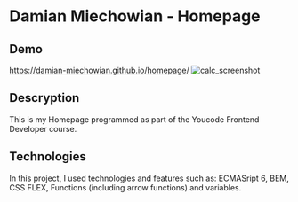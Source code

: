# Damian Miechowian - Homepage

## Demo
https://damian-miechowian.github.io/homepage/
![calc_screenshot](https://user-images.githubusercontent.com/121828192/216845403-16983375-d6e4-4614-9182-f16d887ecac2.jpg)

## Descryption ##
This is my Homepage programmed as part of the Youcode Frontend Developer course.

## Technologies ##
In this project, I used technologies and features such as: ECMASript 6, BEM, CSS FLEX, Functions (including arrow functions) and variables.

